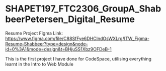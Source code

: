 # SHAPET197_FTC2306_GroupA_ShabbeerPetersen_Digital_Resume
Resume Project
Figma Link: https://www.figma.com/file/C88SfFye6DHCIndOsWXLrg/ITW_Figma-Resume-Shabbeer?type=design&node-id=0%3A1&mode=design&t=BHjuSS1Xbz9OFDeB-1

This is the first project I have done for CodeSpace, utilising everything learnt in the Intro to Web Module
